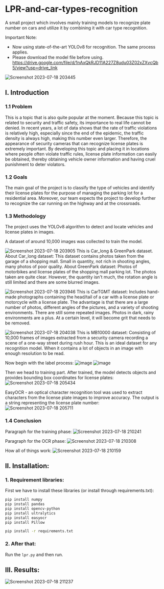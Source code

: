 # LPR-and-car-types-recognition
A small project which involves mainly training models to recognize plate number on cars and utilize it by combining it with car type recognition.

Important Note: 
- Now using state-of-the-art YOLOv8 for recognition. The same process applies.
- Please download the model file before using. https://drive.google.com/file/d/1nAxQkRJD11A227Z8udu03Z02xZXvcQb5/view?usp=drive_link

![Screenshot 2023-07-18 203445](https://github.com/jindaina7734/LPR-and-car-types-recognition/assets/61261926/27c43dcf-57c9-4b7c-88de-614c251e9858)

## I. Introduction

### 1.1 Problem
This is a topic that is also quite popular at the moment. Because this topic is related to security and traffic safety, its importance to real life cannot be denied. In recent years, a lot of data shows that the rate of traffic violations is relatively high, especially since the end of the epidemic, the traffic density is always high, making this number even larger. Therefore, the appearance of security cameras that can recognize license plates is extremely important. By developing this topic and placing it in locations where people often violate traffic rules, license plate information can easily be obtained, thereby obtaining vehicle owner information and having cruel punishment to deter violators.

### 1.2 Goals
The main goal of the project is to classify the type of vehicles and identify their license plates for the purpose of managing the parking lot for a residential area. Moreover, our team expects the project to develop further to recognize the car running on the highway and at the crossroads.

### 1.3 Methodology
The project uses the YOLOv8 algorithm to detect and locate vehicles and license plates in images.

A dataset of around 10,000 images was collected to train the model. 

![Screenshot 2023-07-18 203905](https://github.com/jindaina7734/LPR-and-car-types-recognition/assets/61261926/9557bbab-9656-4c25-99ab-fba7c8874ed8)
This is Car_long & GreenPark dataset. 
About Car_long dataset: This dataset contains photos taken from the garage of a shopping mall. Small in quantity, not rich in shooting angles, many photos of poor quality. 
About GreenPark dataset: Photos of motorbikes and license plates of the shopping mall parking lot. The photos taken are quite clear. However, the quantity isn't much, the rotation angle is still limited and there are some blurred images.


![Screenshot 2023-07-18 203946](https://github.com/jindaina7734/LPR-and-car-types-recognition/assets/61261926/f01c7480-7a83-44cf-b488-409a32148315)
This is CarTGMT dataset: Includes hand-made photographs containing the head/tail of a car with a license plate or motorcycle with a license plate. The advantage is that there are a large number of photos, different angles of the pictures, and a variety of shooting environments.
There are still some repeated images. Photos in dark, rainy environments are a plus. At a certain level, it will become grit that needs to be removed.


![Screenshot 2023-07-18 204038](https://github.com/jindaina7734/LPR-and-car-types-recognition/assets/61261926/d0b6927a-fd12-4bb2-a5ae-1014e723c063)
This is MB10000 dataset: Consisting of 10,000 frames of images extracted from a security camera recording a scene of a one-way street during rush hour. This is an ideal dataset for any recognition model. When it contains a lot of objects in an image with enough resolution to be read.


Now begin with the label process:
![image](https://github.com/jindaina7734/LPR-and-car-types-recognition/assets/61261926/0aa0d657-918e-4590-9f28-bd281830e7cb)
![image](https://github.com/jindaina7734/LPR-and-car-types-recognition/assets/61261926/348feaa4-6409-479b-b1f0-a1c7423ee308)


Then we head to training part. After trained, the model detects objects and provides bounding box coordinates for license plates:
![Screenshot 2023-07-18 205434](https://github.com/jindaina7734/LPR-and-car-types-recognition/assets/61261926/ff740ddb-ee09-4906-bba3-b79bdac54a56)


EasyOCR - an optical character recognition tool was used to extract characters from the license plate images to improve accuracy. The output is a string representing the license plate number:
![Screenshot 2023-07-18 205711](https://github.com/jindaina7734/LPR-and-car-types-recognition/assets/61261926/1e37eb43-6f9a-4d8b-8326-772a3ae9c737)


### 1.4 Conclusion
Paragraph for the training phase:
![Screenshot 2023-07-18 210241](https://github.com/jindaina7734/LPR-and-car-types-recognition/assets/61261926/80f5d8e2-0605-48ca-9575-b82cbcc45698)


Paragraph for the OCR phase:
![Screenshot 2023-07-18 210308](https://github.com/jindaina7734/LPR-and-car-types-recognition/assets/61261926/06484fe5-44b5-4a35-9337-8b87cd834c3c)


How all of things work:
![Screenshot 2023-07-18 210159](https://github.com/jindaina7734/LPR-and-car-types-recognition/assets/61261926/941a1105-9171-457c-9147-2cd2ebe9a123)


## II. Installation:
### 1. Requirement libraries:
First we have to install these libraries (or install through requirements.txt):
```bash
pip install numpy
pip install pandas
pip install opencv-python
pip install ultralytics
pip install easyocr
pip install Pillow
```
```bash
pip install -r requirements.txt
```

### 2. After that:
Run the ```lpr.py``` and then run.

## III. Results:
![Screenshot 2023-07-18 211237](https://github.com/jindaina7734/LPR-and-car-types-recognition/assets/61261926/26901d95-f514-4601-9c4d-66ff82c84f53)
